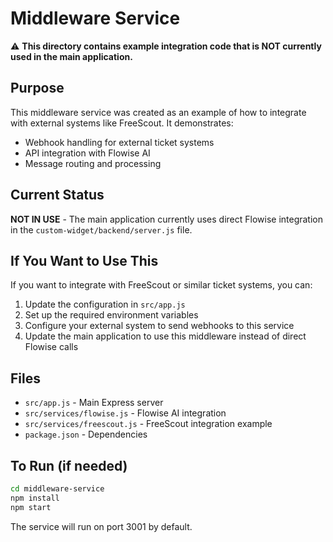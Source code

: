 # Middleware Service

⚠️ **This directory contains example integration code that is NOT currently used in the main application.**

## Purpose

This middleware service was created as an example of how to integrate with external systems like FreeScout. It demonstrates:

- Webhook handling for external ticket systems
- API integration with Flowise AI
- Message routing and processing

## Current Status

**NOT IN USE** - The main application currently uses direct Flowise integration in the `custom-widget/backend/server.js` file.

## If You Want to Use This

If you want to integrate with FreeScout or similar ticket systems, you can:

1. Update the configuration in `src/app.js`
2. Set up the required environment variables
3. Configure your external system to send webhooks to this service
4. Update the main application to use this middleware instead of direct Flowise calls

## Files

- `src/app.js` - Main Express server
- `src/services/flowise.js` - Flowise AI integration
- `src/services/freescout.js` - FreeScout integration example
- `package.json` - Dependencies

## To Run (if needed)

```bash
cd middleware-service
npm install
npm start
```

The service will run on port 3001 by default.